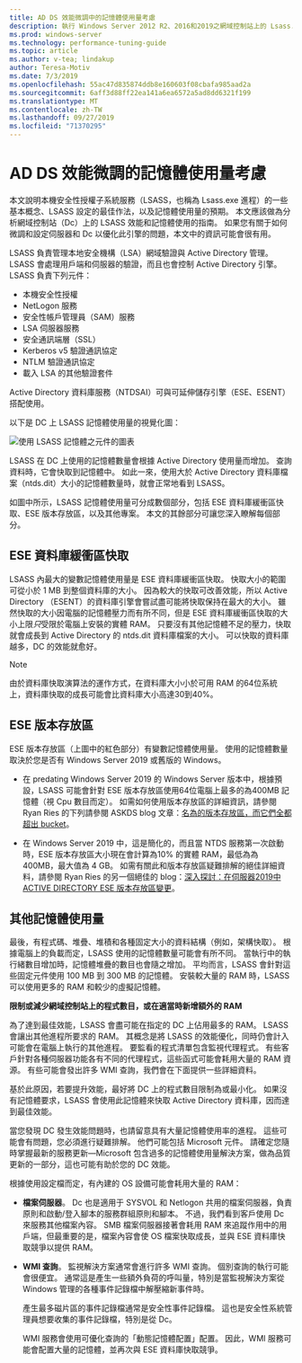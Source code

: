 ```yaml
---
title: AD DS 效能微調中的記憶體使用量考慮
description: 執行 Windows Server 2012 R2、2016和2019之網域控制站上的 Lsass.exe 進程所使用的記憶體。
ms.prod: windows-server
ms.technology: performance-tuning-guide
ms.topic: article
ms.author: v-tea; lindakup
author: Teresa-Motiv
ms.date: 7/3/2019
ms.openlocfilehash: 55ac47d835874ddb8e160603f08cbafa985aad2a
ms.sourcegitcommit: 6aff3d88ff22ea141a6ea6572a5ad8dd6321f199
ms.translationtype: MT
ms.contentlocale: zh-TW
ms.lasthandoff: 09/27/2019
ms.locfileid: "71370295"
---
```

# <a name="memory-usage-considerations-for-ad-ds-performance-tuning"></a>AD DS 效能微調的記憶體使用量考慮

本文說明本機安全性授權子系統服務（LSASS，也稱為 Lsass.exe 進程）的一些基本概念、LSASS 設定的最佳作法，以及記憶體使用量的預期。 本文應該做為分析網域控制站（Dc）上的 LSASS 效能和記憶體使用的指南。 如果您有關于如何微調和設定伺服器和 Dc 以優化此引擎的問題，本文中的資訊可能會很有用。  

LSASS 負責管理本地安全機構（LSA）網域驗證與 Active Directory 管理。 LSASS 會處理用戶端和伺服器的驗證，而且也會控制 Active Directory 引擎。 LSASS 負責下列元件：  

- 本機安全性授權
- NetLogon 服務
- 安全性帳戶管理員（SAM）服務
- LSA 伺服器服務
- 安全通訊端層（SSL）
- Kerberos v5 驗證通訊協定
- NTLM 驗證通訊協定
- 載入 LSA 的其他驗證套件

Active Directory 資料庫服務（NTDSAI）可與可延伸儲存引擎（ESE、ESENT）搭配使用。

以下是 DC 上 LSASS 記憶體使用量的視覺化圖：

![使用 LSASS 記憶體之元件的圖表](media/domain-controller-lsass-memory-usage.png)  

LSASS 在 DC 上使用的記憶體數量會根據 Active Directory 使用量而增加。 查詢資料時，它會快取到記憶體中。 如此一來，使用大於 Active Directory 資料庫檔案（ntds.dit）大小的記憶體數量時，就會正常地看到 LSASS。

如圖中所示，LSASS 記憶體使用量可分成數個部分，包括 ESE 資料庫緩衝區快取、ESE 版本存放區，以及其他專案。 本文的其餘部分可讓您深入瞭解每個部分。

## <a name="ese-database-buffer-cache"></a>ESE 資料庫緩衝區快取  
LSASS 內最大的變數記憶體使用量是 ESE 資料庫緩衝區快取。 快取大小的範圍可從小於 1 MB 到整個資料庫的大小。 因為較大的快取可改善效能，所以 Active Directory （ESENT）的資料庫引擎會嘗試盡可能將快取保持在最大的大小。 雖然快取的大小因電腦的記憶體壓力而有所不同，但是 ESE 資料庫緩衝區快取的大小上限*只*受限於電腦上安裝的實體 RAM。 只要沒有其他記憶體不足的壓力，快取就會成長到 Active Directory 的 ntds.dit 資料庫檔案的大小。 可以快取的資料庫越多，DC 的效能就愈好。  
  
> [!NOTE]
> 由於資料庫快取演算法的運作方式，在資料庫大小小於可用 RAM 的64位系統上，資料庫快取的成長可能會比資料庫大小高達30到40%。

## <a name="ese-version-store"></a>ESE 版本存放區

ESE 版本存放區（上圖中的紅色部分）有變數記憶體使用量。 使用的記憶體數量取決於您是否有 Windows Server 2019 或舊版的 Windows。

- 在 predating Windows Server 2019 的 Windows Server 版本中，根據預設，LSASS 可能會針對 ESE 版本存放區使用64位電腦上最多的為400MB 記憶體（視 Cpu 數目而定）。 如需如何使用版本存放區的詳細資訊，請參閱 Ryan Ries 的下列請參閱 ASKDS blog 文章：[名為的版本存放區，而它們全都超出 bucket](https://techcommunity.microsoft.com/t5/Ask-the-Directory-Services-Team/The-Version-Store-Called-and-They-8217-re-All-Out-of-Buckets/ba-p/400415)。

- 在 Windows Server 2019 中，這是簡化的，而且當 NTDS 服務第一次啟動時，ESE 版本存放區大小現在會計算為10% 的實體 RAM，最低為為400MB，最大值為 4 GB。 如需有關此和版本存放區疑難排解的絕佳詳細資料，請參閱 Ryan Ries 的另一個絕佳的 blog：[深入探討：在伺服器2019中 ACTIVE DIRECTORY ESE 版本存放區變更](https://techcommunity.microsoft.com/t5/Ask-the-Directory-Services-Team/Deep-Dive-Active-Directory-ESE-Version-Store-Changes-in-Server/ba-p/400510)。

## <a name="other-memory-use"></a>其他記憶體使用量

最後，有程式碼、堆疊、堆積和各種固定大小的資料結構（例如，架構快取）。 根據電腦上的負載而定，LSASS 使用的記憶體數量可能會有所不同。 當執行中的執行緒數目增加時，記憶體堆疊的數目也會隨之增加。 平均而言，LSASS 會針對這些固定元件使用 100 MB 到 300 MB 的記憶體。 安裝較大量的 RAM 時，LSASS 可以使用更多的 RAM 和較少的虛擬記憶體。

**限制或減少網域控制站上的程式數目，或在適當時新增額外的 RAM**

為了達到最佳效能，LSASS 會盡可能在指定的 DC 上佔用最多的 RAM。 LSASS 會讓出其他進程所要求的 RAM。 其概念是將 LSASS 的效能優化，同時仍會計入可能會在電腦上執行的其他進程。 要監看的程式清單包含監視代理程式。 有些客戶針對各種伺服器功能各有不同的代理程式，這些函式可能會耗用大量的 RAM 資源。 有些可能會發出許多 WMI 查詢，我們會在下面提供一些詳細資料。

基於此原因，若要提升效能，最好將 DC 上的程式數目限制為或最小化。 如果沒有記憶體要求，LSASS 會使用此記憶體來快取 Active Directory 資料庫，因而達到最佳效能。

當您發現 DC 發生效能問題時，也請留意具有大量記憶體使用率的進程。 這些可能會有問題，您必須進行疑難排解。 他們可能包括 Microsoft 元件。 請確定您隨時掌握最新的服務更新&mdash;Microsoft 包含過多的記憶體使用量解決方案，做為品質更新的一部分，這也可能有助於您的 DC 效能。

根據使用設定檔而定，有內建的 OS 設備可能會耗用大量的 RAM：

- **檔案伺服器**。 Dc 也是適用于 SYSVOL 和 Netlogon 共用的檔案伺服器，負責原則和啟動/登入腳本的服務群組原則和腳本。
  不過，我們看到客戶使用 Dc 來服務其他檔案內容。 SMB 檔案伺服器接著會耗用 RAM 來追蹤作用中的用戶端，但最重要的是，檔案內容會使 OS 檔案快取成長，並與 ESE 資料庫快取競爭以提供 RAM。  

- **WMI 查詢**。 監視解決方案通常會進行許多 WMI 查詢。 個別查詢的執行可能會很便宜。 通常這是產生一些額外負荷的呼叫量，特別是當監視解決方案從 Windows 管理的各種事件記錄檔中解壓縮新事件時。  

  產生最多磁片區的事件記錄檔通常是安全性事件記錄檔。 這也是安全性系統管理員想要收集的事件記錄檔，特別是從 Dc。  

  WMI 服務會使用可優化查詢的「動態記憶體配置」配置。 因此，WMI 服務可能會配置大量的記憶體，並再次與 ESE 資料庫快取競爭。  
